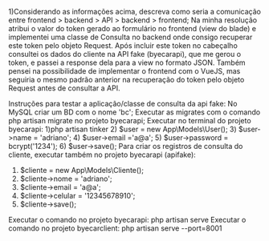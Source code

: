1)Considerando as informações acima, descreva como seria a comunicação entre frontend > backend > API > backend > frontend;
Na minha resolução atribui o valor do token gerado ao formulário no frontend (view do blade) e implementei uma classe de Consulta no backend onde consigo recuperar este token pelo objeto Request. Após incluir este token no cabeçalho consultei os dados do cliente na API fake (byecarapi), que me gerou o token, e passei a response dela para a view no formato JSON.
Também pensei na possibilidade de implementar o frontend com o VueJS, mas seguiria o mesmo padrão anterior na recuperação do token pelo objeto Request antes de consultar a API.


Instruções para testar a aplicação/classe de consulta da api fake:
No MySQL criar um BD com o nome 'bc';
Executar as migrates com o comando php artisan migrate no projeto byecarapi;
Executar no terminal do projeto byecarapi: 
1)php artisan tinker
2) $user = new App\Models\User();
3) $user->name = 'adriano';
4) $user->email ='a@a';
5) $user->password = bcrypt('1234');
6) $user->save();
Para criar os registros de consulta do cliente, executar também no projeto byecarapi (apifake):
1) $cliente = new App\Models\Cliente();
2) $cliente->nome = 'adriano';
3) $cliente->email = 'a@a';
4) $cliente->celular = '12345678910';
5) $cliente->save();

Executar o comando no projeto byecarapi:
php artisan serve
Executar o comando no projeto byecarclient:
php artisan serve --port=8001
